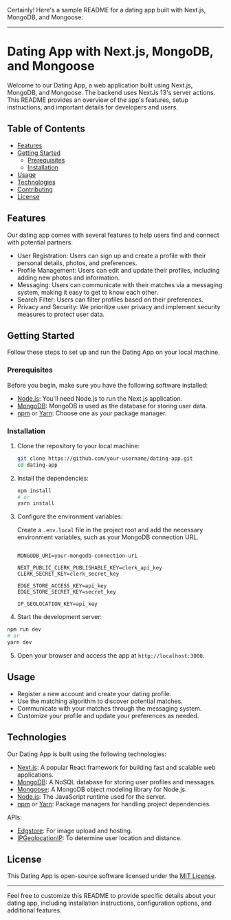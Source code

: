 Certainly! Here's a sample README for a dating app built with Next.js, MongoDB, and Mongoose:

---

# Dating App with Next.js, MongoDB, and Mongoose

Welcome to our Dating App, a web application built using Next.js, MongoDB, and Mongoose. The backend uses NextJs 13's server actions. This README provides an overview of the app's features, setup instructions, and important details for developers and users.

## Table of Contents

- [Features](#features)
- [Getting Started](#getting-started)
  - [Prerequisites](#prerequisites)
  - [Installation](#installation)
- [Usage](#usage)
- [Technologies](#technologies)
- [Contributing](#contributing)
- [License](#license)

## Features

Our dating app comes with several features to help users find and connect with potential partners:

- User Registration: Users can sign up and create a profile with their personal details, photos, and preferences.
- Profile Management: Users can edit and update their profiles, including adding new photos and information.
- Messaging: Users can communicate with their matches via a messaging system, making it easy to get to know each other.
- Search Filter: Users can filter profiles based on their preferences.
- Privacy and Security: We prioritize user privacy and implement security measures to protect user data.

## Getting Started

Follow these steps to set up and run the Dating App on your local machine.

### Prerequisites

Before you begin, make sure you have the following software installed:

- [Node.js](https://nodejs.org/): You'll need Node.js to run the Next.js application.
- [MongoDB](https://www.mongodb.com/): MongoDB is used as the database for storing user data.
- [npm](https://www.npmjs.com/) or [Yarn](https://yarnpkg.com/): Choose one as your package manager.

### Installation

1. Clone the repository to your local machine:

   ```bash
   git clone https://github.com/your-username/dating-app.git
   cd dating-app
   ```

2. Install the dependencies:

   ```bash
   npm install
   # or
   yarn install
   ```

3. Configure the environment variables:

   Create a `.env.local` file in the project root and add the necessary environment variables, such as your MongoDB connection URL.

   ```env

   MONGODB_URI=your-mongodb-connection-uri

   NEXT_PUBLIC_CLERK_PUBLISHABLE_KEY=clerk_api_key
   CLERK_SECRET_KEY=clerk_secret_key

   EDGE_STORE_ACCESS_KEY=api_key
   EDGE_STORE_SECRET_KEY=secret_key

   IP_GEOLOCATION_KEY=api_key

   ```

4. Start the development server:

```bash
npm run dev
# or
yarn dev
```

5. Open your browser and access the app at `http://localhost:3000`.

## Usage

- Register a new account and create your dating profile.
- Use the matching algorithm to discover potential matches.
- Communicate with your matches through the messaging system.
- Customize your profile and update your preferences as needed.

## Technologies

Our Dating App is built using the following technologies:

- [Next.js](https://nextjs.org/): A popular React framework for building fast and scalable web applications.
- [MongoDB](https://www.mongodb.com/): A NoSQL database for storing user profiles and messages.
- [Mongoose](https://mongoosejs.com/): A MongoDB object modeling library for Node.js.
- [Node.js](https://nodejs.org/): The JavaScript runtime used for the server.
- [npm](https://www.npmjs.com/) or [Yarn](https://yarnpkg.com/): Package managers for handling project dependencies.

APIs: 

- [Edgstore](https://edgestore.dev/docs/quick-start): For image upload and hosting.
- [IPGeolocationIP](https://ipgeolocation.io/documentation.html): To determine user location and distance.

## License

This Dating App is open-source software licensed under the [MIT License](LICENSE).

---

Feel free to customize this README to provide specific details about your dating app, including installation instructions, configuration options, and additional features.
